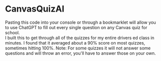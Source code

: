 # CanvasQuizAI
Pasting this code into your console or through a bookmarklet will allow you to use ChatGPT to fill out every single question on any Canvas quiz for school.  
I built this to get through all of the quizzes for my entire drivers ed class in minutes. I found that it averaged about a 90% score on most quizzes, sometimes hitting 100%. Note: For some quizzes it will not answer some questions and will throw an error, you'll have to answer those on your own.
